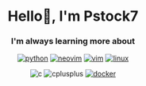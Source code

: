<!--
**Pstock7/Pstock7** is a ✨ _special_ ✨ repository because its `README.md` (this file) appears on your GitHub profile.

Here are some ideas to get you started:

- 🔭 I’m currently working on ...
- 🌱 I’m currently learning ...
- 👯 I’m looking to collaborate on ...
- 🤔 I’m looking for help with ...
- 💬 Ask me about ...
- 📫 How to reach me: ...
- 😄 Pronouns: ...
- ⚡ Fun fact: ...
-->

<h1 align="center">Hello👋, I'm Pstock7</h1>

<h3 align="center"><b>I'm always learning more about</b></h3>
<p align="center">
    <!-- Python -->
    <a href="https://www.python.org" target="_blank" rel="noreferrer"> <img src="https://img.shields.io/badge/Python-3776AB?style=for-the-badge&logo=python&logoColor=white" alt="python"/></a>
    <!-- Java -->
    <a href="https://neovim.io/" target="_blank" rel="noreferrer"> <img src="https://img.shields.io/badge/Neovim-57A143?style=for-the-badge&logo=neovim&logoColor=white" alt="neovim"/></a>
    <!-- Vim -->
    <a href="https://www.vim.org" target="_blank" rel="noreferrer"> <img src="https://img.shields.io/badge/Vim-019733?style=for-the-badge&logo=vim&logoColor=white" alt="vim"/></a>
    <!-- Linux -->
    <a href="https://www.linux.org" target="_blank" rel="noreferrer"> <img src="https://img.shields.io/badge/Linux-FCC624?style=for-the-badge&logo=linux&logoColor=black" alt="linux"/></a>
</p>

<p align="center">
    <!-- C -->
    <a target="_blank" rel="noreferrer"> <img src="https://img.shields.io/badge/C-4d555e?style=for-the-badge&logo=c&logoColor=white" alt="c"/></a>
    <!-- C++ -->
    <a target="_blank" rel="noreferrer"> <img src="https://img.shields.io/badge/C%2B%2B-00599C?style=for-the-badge&logo=c%2B%2B&logoColor=white" alt="cplusplus"/></a>
    <!-- Docker -->
    <a href="https://www.docker.com" target="_blank" rel="noreferrer"> <img src="https://img.shields.io/badge/Docker-2496ec?style=for-the-badge&logo=docker&logoColor=white" alt="docker"/></a>
</p>
